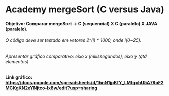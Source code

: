 # Academy mergeSort (C versus Java)

#### Objetivo: Comparar mergeSort -> C (sequencial) X C (paralelo) X JAVA (paralelo).

###### O código deve ser testado em vetores 2^(i) * 1000, onde i(0~25).

###### Apresentar gráfico comparativo: eixo x (milissegundos), eixo y (qtd elementos)

#### Link gráfico: https://docs.google.com/spreadsheets/d/1hnN1jpKfY_LMfqxhU5A79oF2MCKgKN2eYNjtco-lx8w/edit?usp=sharing
